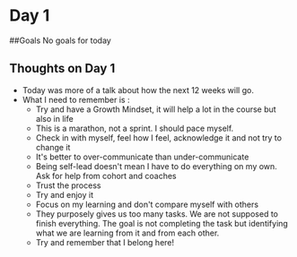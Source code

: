 # Day 1

##Goals
No goals for today

## Thoughts on Day 1
 * Today was more of a talk about how the next 12 weeks will go.
 * What I need to remember is :
    * Try and have a Growth Mindset, it will help a lot in the course but also in life
    * This is a marathon, not a sprint. I should pace myself.
    * Check in with myself, feel how I feel, acknowledge it and not try to change it
    * It's better to over-communicate than under-communicate
    * Being self-lead doesn't mean I have to do everything on my own. Ask for help from cohort and coaches
    * Trust the process
    * Try and enjoy it
    * Focus on my learning and don't compare myself with others
    * They purposely gives us too many tasks. We are not supposed to finish everything. The goal is not completing the task but identifying what we are learning from it and from each other.
    * Try and remember that I belong here!
